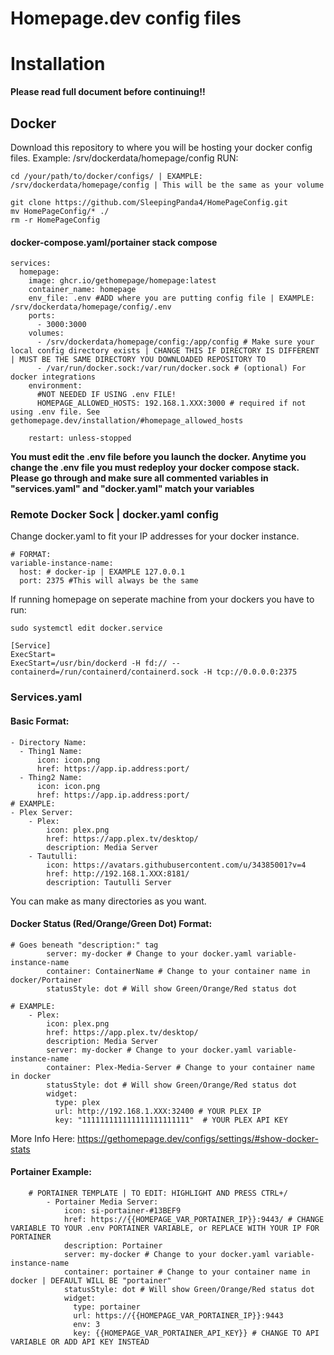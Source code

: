 # Homepage.dev config files


# Installation

**Please read full document before continuing!!**

## Docker

Download this repository to where you will be hosting your docker config files. Example: /srv/dockerdata/homepage/config
RUN:
```
cd /your/path/to/docker/configs/ | EXAMPLE: /srv/dockerdata/homepage/config | This will be the same as your volume
```
```
git clone https://github.com/SleepingPanda4/HomePageConfig.git
mv HomePageConfig/* ./
rm -r HomePageConfig
```
#### docker-compose.yaml/portainer stack compose
```
services:
  homepage:
    image: ghcr.io/gethomepage/homepage:latest
    container_name: homepage
    env_file: .env #ADD where you are putting config file | EXAMPLE: /srv/dockerdata/homepage/config/.env
    ports:
      - 3000:3000
    volumes:
      - /srv/dockerdata/homepage/config:/app/config # Make sure your local config directory exists | CHANGE THIS IF DIRECTORY IS DIFFERENT | MUST BE THE SAME DIRECTORY YOU DOWNLOADED REPOSITORY TO
      - /var/run/docker.sock:/var/run/docker.sock # (optional) For docker integrations
    environment:
      #NOT NEEDED IF USING .env FILE!
      HOMEPAGE_ALLOWED_HOSTS: 192.168.1.XXX:3000 # required if not using .env file. See gethomepage.dev/installation/#homepage_allowed_hosts

    restart: unless-stopped
```

**You must edit the .env file before you launch the docker. Anytime you change the .env file you must redeploy your docker compose stack.**
**Please go through and make sure all commented variables in "services.yaml" and "docker.yaml" match your variables**


### Remote Docker Sock | docker.yaml config
Change docker.yaml to fit your IP addresses for your docker instance.
```
# FORMAT:
variable-instance-name:
  host: # docker-ip | EXAMPLE 127.0.0.1
  port: 2375 #This will always be the same
```

If running homepage on seperate machine from your dockers you have to run: 

```
sudo systemctl edit docker.service
```

```
[Service]
ExecStart=
ExecStart=/usr/bin/dockerd -H fd:// --containerd=/run/containerd/containerd.sock -H tcp://0.0.0.0:2375
```


### Services.yaml
#### Basic Format:
```
- Directory Name:
  - Thing1 Name:
      icon: icon.png
      href: https://app.ip.address:port/
  - Thing2 Name:
      icon: icon.png
      href: https://app.ip.address:port/
# EXAMPLE:
- Plex Server:
    - Plex:
        icon: plex.png
        href: https://app.plex.tv/desktop/
        description: Media Server
    - Tautulli:
        icon: https://avatars.githubusercontent.com/u/34385001?v=4
        href: http://192.168.1.XXX:8181/
        description: Tautulli Server
```
You can make as many directories as you want.
#### Docker Status (Red/Orange/Green Dot) Format:
```
# Goes beneath "description:" tag
        server: my-docker # Change to your docker.yaml variable-instance-name
        container: ContainerName # Change to your container name in docker/Portainer
        statusStyle: dot # Will show Green/Orange/Red status dot

# EXAMPLE:
    - Plex:
        icon: plex.png
        href: https://app.plex.tv/desktop/
        description: Media Server
        server: my-docker # Change to your docker.yaml variable-instance-name
        container: Plex-Media-Server # Change to your container name in docker
        statusStyle: dot # Will show Green/Orange/Red status dot
        widget:
          type: plex
          url: http://192.168.1.XXX:32400 # YOUR PLEX IP
          key: "111111111111111111111111"  # YOUR PLEX API KEY
```
More Info Here: https://gethomepage.dev/configs/settings/#show-docker-stats
#### Portainer Example:
```
    # PORTAINER TEMPLATE | TO EDIT: HIGHLIGHT AND PRESS CTRL+/
        - Portainer Media Server:
            icon: si-portainer-#13BEF9
            href: https://{{HOMEPAGE_VAR_PORTAINER_IP}}:9443/ # CHANGE VARIABLE TO YOUR .env PORTAINER VARIABLE, or REPLACE WITH YOUR IP FOR PORTAINER
            description: Portainer
            server: my-docker # Change to your docker.yaml variable-instance-name
            container: portainer # Change to your container name in docker | DEFAULT WILL BE "portainer"
            statusStyle: dot # Will show Green/Orange/Red status dot
            widget:
              type: portainer
              url: https://{{HOMEPAGE_VAR_PORTAINER_IP}}:9443
              env: 3
              key: {{HOMEPAGE_VAR_PORTAINER_API_KEY}} # CHANGE TO API VARIABLE OR ADD API KEY INSTEAD
```



